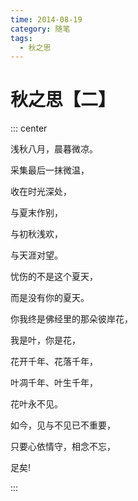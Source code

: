 ```yaml
---
time: 2014-08-19
category: 随笔
tags:
  - 秋之思
---
```


# 秋之思【二】

::: center

浅秋八月，晨暮微凉。

采集最后一抹微温，

收在时光深处，

与夏末作别，

与初秋浅欢，

与天涯对望。

忧伤的不是这个夏天，

而是没有你的夏天。

你我终是佛经里的那朵彼岸花，

我是叶，你是花，

花开千年、花落千年，

叶凋千年、叶生千年，

花叶永不见。

如今，见与不见已不重要，

只要心依情守，相念不忘，

足矣!

:::
